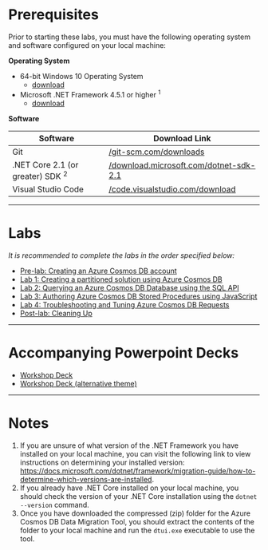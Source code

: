 # Prerequisites

Prior to starting these labs, you must have the following operating system and software configured on your local machine:

**Operating System**

- 64-bit Windows 10 Operating System
    - [download](https://www.microsoft.com/windows/get-windows-10)
- Microsoft .NET Framework 4.5.1 or higher <sup>1</sup>
    - [download](http://go.microsoft.com/fwlink/?LinkId=863262)

**Software**

| Software | Download Link |
| --- | --- |
| Git | [/git-scm.com/downloads](https://git-scm.com/downloads) |
| .NET Core 2.1 (or greater) SDK <sup>2</sup> | [/download.microsoft.com/dotnet-sdk-2.1](https://download.microsoft.com/download/E/2/6/E266C257-F7AF-4E79-8EA2-DF26031C84E2/dotnet-sdk-2.1.103-win-gs-x64.exe) |
| Visual Studio Code | [/code.visualstudio.com/download](https://go.microsoft.com/fwlink/?Linkid=852157) |


---

# Labs

*It is recommended to complete the labs in the order specified below:*

- [Pre-lab: Creating an Azure Cosmos DB account](technical_deep_dive/01-getting_started.md)
- [Lab 1: Creating a partitioned solution using Azure Cosmos DB](technical_deep_dive/02-creating_multi_partition_solution.md)
- [Lab 2: Querying an Azure Cosmos DB Database using the SQL API](technical_deep_dive/03-querying_the_database_using_sql.md)
- [Lab 3: Authoring Azure Cosmos DB Stored Procedures using JavaScript ](technical_deep_dive/04-authoring_stored_procedures.md)
- [Lab 4: Troubleshooting and Tuning Azure Cosmos DB Requests](technical_deep_dive/05-troubleshooting_failed_requests.md)
- [Post-lab: Cleaning Up](technical_deep_dive/06-cleaning_up.md)

---

# Accompanying Powerpoint Decks

- [Workshop Deck](./decks/cosmos-db-l400.pptx)
- [Workshop Deck (alternative theme)](./decks/cosmos-db-workshop.pptx)

---

# Notes

1. If you are unsure of what version of the .NET Framework you have installed on your local machine, you can visit the following link to view instructions on determining your installed version: <https://docs.microsoft.com/dotnet/framework/migration-guide/how-to-determine-which-versions-are-installed>.
2. If you already have .NET Core installed on your local machine, you should check the version of your .NET Core installation using the ``dotnet --version`` command.
3. Once you have downloaded the compressed (zip) folder for the Azure Cosmos DB Data Migration Tool, you should extract the contents of the folder to your local machine and run the ``dtui.exe`` executable to use the tool.
